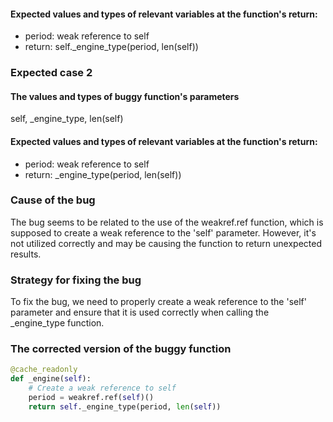 #### Expected values and types of relevant variables at the function's return:
- period: weak reference to self
- return: self._engine_type(period, len(self))

### Expected case 2
#### The values and types of buggy function's parameters
self, _engine_type, len(self)

#### Expected values and types of relevant variables at the function's return:
- period: weak reference to self
- return: _engine_type(period, len(self))

### Cause of the bug
The bug seems to be related to the use of the weakref.ref function, which is supposed to create a weak reference to the 'self' parameter. However, it's not utilized correctly and may be causing the function to return unexpected results.

### Strategy for fixing the bug
To fix the bug, we need to properly create a weak reference to the 'self' parameter and ensure that it is used correctly when calling the _engine_type function.

### The corrected version of the buggy function
```python
@cache_readonly
def _engine(self):
    # Create a weak reference to self
    period = weakref.ref(self)()
    return self._engine_type(period, len(self))
```